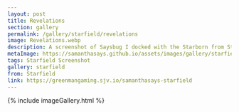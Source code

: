 ```yaml
---
layout: post
title: Revelations
section: gallery
permalink: /gallery/starfield/revelations
image: Revelations.webp
description: A screenshot of Saysbug I docked with the Starborn from Starfield, taken by Samantha Says.
metaImage: https://samanthasays.github.io/assets/images/gallery/starfield/Revelations.webp
tags: Starfield Screenshot
gallery: starfield
from: Starfield
link: https://greenmangaming.sjv.io/samanthasays-starfield
---
```

{% include imageGallery.html %}